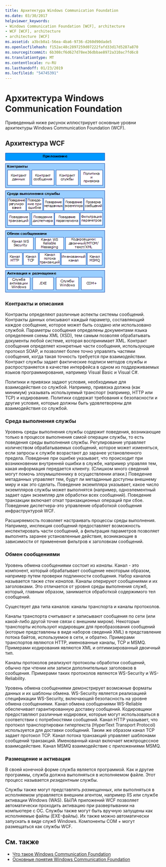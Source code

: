 ```yaml
---
title: Архитектура Windows Communication Foundation
ms.date: 03/30/2017
helpviewer_keywords:
- Windows Communication Foundation [WCF], architecture
- WCF [WCF], architecture
- architecture [WCF]
ms.assetid: a3bcb0a1-56ea-4ba6-9736-d260d90dade5
ms.openlocfilehash: f152ac48c2897259d07222fafd33d17d5287a870
ms.sourcegitcommit: 6b308cf6d627d78ee36dbbae8972a310ac7fd6c8
ms.translationtype: MT
ms.contentlocale: ru-RU
ms.lasthandoff: 01/23/2019
ms.locfileid: "54745391"
---
```

# <a name="windows-communication-foundation-architecture"></a>Архитектура Windows Communication Foundation
Приведенный ниже рисунок иллюстрирует основные уровни архитектуры Windows Communication Foundation (WCF).  
  
## <a name="wcf-architecture"></a>Архитектура WCF  
 ![Архитектура WCF](../../../docs/framework/wcf/media/wcf-architecture.gif "WCF_Architecture")  
  
### <a name="contracts-and-descriptions"></a>Контракты и описания  
 Контракты определяют различные аспекты системы сообщений. Контракты данных описывают каждый параметр, составляющий каждое сообщение, которое может быть создано или использовано службой. Параметры сообщения определены документами языка определения схемы XML (XSD), тем самым позволяя обрабатывать документы любой системе, которая воспринимает XML. Контракт сообщения определяет конкретные части сообщения, использующие протокол SOAP, и позволяет более точно управлять частями сообщения, когда такая точность требуется при взаимодействии. Контракт службы задает фактические подписи методов службы и распространяется в качестве интерфейса в одном из поддерживаемых языков программирования, например Visual Basic и Visual C#.  
  
 Политики и привязки задают условия, необходимые для взаимодействия со службой.  Например, привязка должна (как минимум) указывать используемый транспорт (например, HTTP или TCP) и кодирование. Политики содержат требования к безопасности и другие условия, которые должны быть удовлетворены для взаимодействия со службой.  
  
### <a name="service-runtime"></a>Среда выполнения службы  
 Уровень среды выполнения службы содержит поведения, возникающие только в процессе выполнения самой операции службы, то есть поведения среды выполнения службы. Регулирование управляет количеством обрабатываемых сообщений, которое может изменяться, если запросы к службе возрастают до заранее установленного предела. Поведение при ошибке указывает, что происходит при возникновении внутренней ошибки в службе, например управляя тем, какая информация передается клиенту. (Слишком много сведений могут помочь злоумышленнику в осуществлении атаки.) Поведение метаданных управляет тем, будут ли метаданные доступны внешнему миру и как это сделать. Поведение экземпляра указывает, какое число экземпляров службы может выполнятся (например, одноэлементный задает один экземпляр для обработки всех сообщений). Поведение транзакции включает откат транзакционных операций при сбое. Поведение диспетчера-это управление обработкой сообщения инфраструктурой WCF.  
  
 Расширяемость позволяет настраивать процессы среды выполнения. Например, инспекция сообщений предоставляет возможность инспектировать части сообщений, а фильтрация параметров позволяет выполнять заранее установленные действия, возникающие в зависимости от применения фильтров к заголовкам сообщений.  
  
### <a name="messaging"></a>Обмен сообщениями  
 Уровень обмена сообщениями состоит из *каналы*. Канал - это компонент, который обрабатывает сообщение некоторым образом, например путем проверки подлинности сообщения. Набор каналов называется также *стек каналов*. Каналы оперируют сообщениями и их заголовками. Это отличается от уровня среды выполнения служб, который, главным образом, занимается обработкой содержимого тел сообщений.  
  
 Существует два типа каналов: каналы транспорта и каналы протоколов.  
  
 Каналы транспорта считывают и записывают сообщения по сети (или какой-либо другой точке связи с внешним миром). Некоторые транспорты используют кодировщик для преобразования сообщений (которые представлены в виде наборов сведений XML) в представление потока байтов, используемое в сети, и обратно. Примерами транспортов являются HTTP, именованные каналы, TCP и MSMQ. Примерами кодирования являются XML и оптимизированный двоичный тип.  
  
 Каналы протоколов реализуют протоколы обработки сообщений, обычно при чтении или записи дополнительных заголовков в сообщения. Примерами таких протоколов являются WS-Security и WS-Reliability.  
  
 Уровень обмена сообщениями демонстрирует возможные форматы данных и их шаблоны обмена. WS-Security является реализацией спецификации WS-Security, включающей безопасность на уровне обмена сообщениями. Канал обмена сообщениями WS-Reliable обеспечивает гарантированную доставку сообщений. Кодировщики предоставляют различные кодировки, которые могут использоваться в соответствии с потребностями сообщений. Канал HTTP указывает, что протокол транспортировки гипертекста (HyperText Transport Protocol) используется для доставки сообщений. Таким же образом канал TCP задает протокол TCP. Канал потока транзакций управляет шаблонами сообщений транзакций. Именованный канал включает межпроцессное взаимодействие. Канал MSMQ взаимодействие с приложениями MSMQ.  
  
### <a name="hosting-and-activation"></a>Размещение и активация  
 В своей конечной форме служба является программой. Как и другие программы, служба должна выполняться в исполняемом файле. Этот процесс называется *резидентным* службы.  
  
 Службы также могут представлять *размещенных*, или выполняться в исполняемом управляется внешним агентом, например IIS или службе активации Windows (WAS). БЫЛА приложений WCF позволяет автоматически проходить активацию при развертывании на компьютере с ОС. Службы также могут быть вручную запущены как исполняемые файлы (EXE-файлы). Их также можно автоматически запускать в виде служб Windows. Компоненты COM + могут размещаться как службы WCF.  
  
## <a name="see-also"></a>См. также
- [Что такое Windows Communication Foundation](../../../docs/framework/wcf/whats-wcf.md)
- [Основные понятия Windows Communication Foundation](../../../docs/framework/wcf/fundamental-concepts.md)

